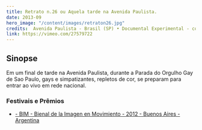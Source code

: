 ```yaml
---
title: Retrato n.26 ou Aquela tarde na Avenida Paulista.
date: 2013-09
hero_image: "/content/images/retraton26.jpg"
credits:  Avenida Paulista - Brasil (SP) • Documental Experimental - cor • digital / 8 min., Direção - câmera e Edição - Edu Yatri.
link: https://vimeo.com/27579722
---
```


## Sinopse
Em um final de tarde na Avenida Paulista, durante a Parada do Orgulho Gay de Sao Paulo, gays e simpatizantes, repletos de cor, se preparam para entrar ao vivo em rede nacional.

### Festivais e Prêmios
- [- BIM - Bienal de la Imagen en Movimiento - 2012 - Buenos Aires - Argentina](http://bim.com.ar//)

